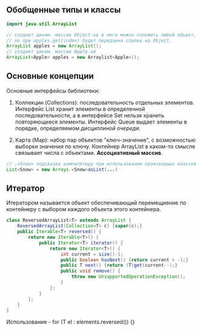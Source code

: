 ## Обобщенные типы и классы

```java
import java.util.ArrayList

// создает динам. массив Object-ов в него можно положить любой объект,
// но при apples.get(index) будет переданна ссылка на Object.
ArrayList apples = new ArrayList();
// создает динам. массив Apple-ов
ArrayList<Apple> apples = new Arraylist<Apple>();
```

## Основные концепции

Основные интерфейсы библиотеки:

1) Коллекции (Collections): последовательность отдельных элементов. Интерфейс List хранит элементы в определенной последовательности, а в интерфейсе Set нельзя хранить повторяющиеся элементы. Интерфейс Queue выдает элементы в порядке, определяемом _дисциплиной очереди_.

2) Карта (Map): набор пар объектов "ключ-значение", с возможностью выборки значения по ключу. Контейнер ArrayList в каком-то смысле связывает числа с объектами. __Ассоциативный массив__.

```java
// .<Snow> подсказка компилятору при использовании производных классов
List<Snow> = new Arrays.<Snow>asList(...)
```

## Итератор

Итератором называется объект обеспечивающий перемещиение по контейнеру с выбором каждого объекта этого контейнера.

```java
class ReversedArrayList<T> extends ArrayList {
    ReversedArrayList(Collection<T> c) {super(c);}
    public Iterable<T> reversed() {
        return new Iterable<T>() {
            public Iterator<T> iterator() {
                return new Iterator<T>() {
                    int current = size()-1;
                    public boolean hasNext() {return current > -1;}
                    public T next() {return (T)get(current--);}
                    public void remove() {
                        throw new UnsupportedOperationException();
                    }
                };
            }
        };
    }
}
```

Использование - for (T el : elements.reversed()) {}



# 
